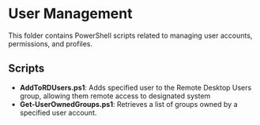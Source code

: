 # User Management
This folder contains PowerShell scripts related to managing user accounts, permissions, and profiles.

## Scripts
- **AddToRDUsers.ps1**: Adds specified user to the Remote Desktop Users group, allowing them remote access to designated system
- **Get-UserOwnedGroups.ps1**: Retrieves a list of groups owned by a specified user account.

